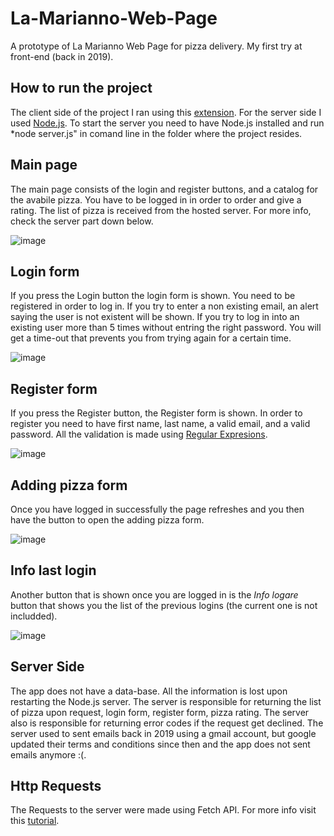 # La-Marianno-Web-Page

A prototype of La Marianno Web Page for pizza delivery. My first try at front-end (back in 2019).

## How to run the project

The client side of the project I ran using this [extension](https://github.com/ritwickdey/vscode-live-server-plus-plus "GitHub: Vscode Live Server++ (BETA)"). For the server side I used [Node.js](https://nodejs.org/en/about/ "About Node.js").
To start the server you need to have Node.js installed and run *node server.js" in comand line in the folder where the project resides.

## Main page

The main page consists of the login and register buttons, and a catalog for the avabile pizza. You have to be logged in in order to order and give a rating. The list of pizza is received from the hosted server. For more info, check the server part down below.


![image](https://user-images.githubusercontent.com/30511514/172068357-af4af46e-16f2-4626-a932-0578ad2696b8.png)

## Login form

If you press the Login button the login form is shown. You need to be registered in order to log in. If you try to enter a non existing email, an alert saying the user is not existent will be shown. If you try to log in into an existing user more than 5 times without entring the right password. You will get a time-out that prevents you from trying again for a certain time.

![image](https://user-images.githubusercontent.com/30511514/172069118-1cbebef5-dda5-40c0-bd57-0e99a94ae760.png)

## Register form

If you press the Register button, the Register form is shown. In order to register you need to have first name, last name, a valid email, and a valid password. All the validation is made using [Regular Expresions](https://www.youtube.com/playlist?list=PL55RiY5tL51ryV3MhCbH8bLl7O_RZGUUE "Regular Expresions Tutorial YouTube Playlist").

![image](https://user-images.githubusercontent.com/30511514/172069961-b1c5ffaa-4c73-435b-8b33-570364026571.png)

## Adding pizza form

Once you have logged in successfully the page refreshes and you then have the button to open the adding pizza form.

![image](https://user-images.githubusercontent.com/30511514/172069577-b223e31d-dde3-4b23-ae14-b544789d0f3a.png)

## Info last login

Another button that is shown once you are logged in is the *Info logare* button that shows you the list of the previous logins (the current one is not includded). 

![image](https://user-images.githubusercontent.com/30511514/172069637-85f5fbbd-18da-4986-a496-56ac8da39405.png)

## Server Side

The app does not have a data-base. All the information is lost upon restarting the Node.js server. The server is responsible for returning the list of pizza upon request, login form, register form, pizza rating. The server also is responsible for returning error codes if the request get declined. The server used to sent emails back in 2019 using a gmail account, but google updated their terms and conditions since then and the app does not sent emails anymore :(.

## Http Requests

The Requests to the server were made using Fetch API. For more info visit this [tutorial](https://www.youtube.com/watch?v=23hrM4saaMk "Fetch API tutorial").
